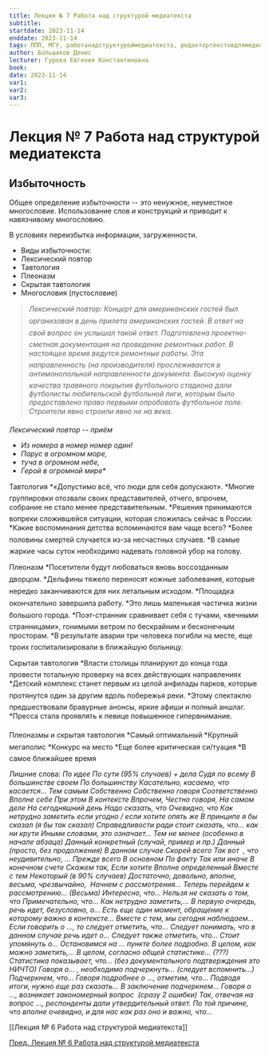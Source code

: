 ```yaml
---
title: Лекция № 7 Работа над структурой медиатекста
subtitle: 
startdate: 2023-11-14
enddate: 2023-11-14
tags: ППП, МГУ, работанадструктуроймедиатекста, редактортекстовдлямедиа
author: Большаков Денис
lecturer: Гурова Евгения Константиновна
book: 
date: 2023-11-14
var1: 
var2: 
var3:
---
```

# Лекция № 7 Работа над структурой медиатекста

## Избыточность

Общее определение избыточности -- это ненужное, неуместное многословие. Использование слов и конструкций и приводит к навязчивому многословию. 

В условиях переизбытка информации, загруженности. 
* Виды избыточности:
* Лексический повтор
* Тавтология
* Плеоназм
* Скрытая тавтология
* Многословия (пустословие)


>*Лексический повтор:
>Концерт для американских гостей был организован в день прилета американских гостей.
>В ответ на свой вопрос он услышал такой ответ.
>Подготовлена проектно-сметная документация на проведение ремонтных работ. В настоящее время ведутся ремонтные работы.
>Эта направленность (на производителя) прослеживается в антимонопольной направленности документа.
>Высокую оценку качества травяного покрытия футбольного стадиона дали футболисты любительской футбольной лиги, которым было предоставлено право первыми опробовать футбольное поле.
>Строители явно строили явно не на века.*

*Лексический повтор -- приём*
* *Из номера в номер номер один!*
* *Парус в огромном море,*
* *туча в огромном небе,*
* *Герой в огромной мире**

Тавтология
*«Допустимо всё, что люди для себя допускают».
*Многие группировки отозвали своих представителей, отчего, впрочем, собрание не стало менее представительным.
*Решения принимаются вопреки сложившейся ситуации, которая сложилась сейчас в России.
*Какие воспоминания детства вспоминаются вам чаще всего?
*Более половины смертей случается из-за несчастных случаев.
*В самые жаркие часы суток необходимо надевать головной убор на голову.

Плеоназм
*Посетители будут любоваться вновь воссозданным дворцом.
*Дельфины тяжело переносят кожные заболевания, которые нередко заканчиваются для них летальным исходом.
*Площадка окончательно завершила работу.
*Это лишь маленькая частичка жизни большого города.
*Поэт-странник сравнивает себя с тучами, «вечными странницами», гонимыми ветром по бескрайним и бесконечным просторам.
*В результате аварии три человека погибли на месте, еще троих госпитализировали в ближайшую больницу.


Скрытая тавтология
*Власти столицы планируют до конца года провести тотальную проверку на всех действующих направлениях
*Детский комплекс станет первым из целой анфилады парков, которые протянутся один за другим вдоль побережья реки.
*Этому спектаклю предшествовали бравурные анонсы, яркие афиши и полный аншлаг.
*Пресса стала проявлять к певице повышенное гипервнимание.


Плеоназмы и скрытая тавтология
*Самый оптимальный
*Крупный мегаполис
*Конкурс на место
*Еще более критическая си/туация
*В самое ближайшее время



Лишние слова:
*По идее
По сути (95% случаев) + дела
Судя по всему
В большинстве своем
По большинству
Касательно, касаемо, что касается…
Тем самым
Собственно
Собственно говоря
Соответственно
Вполне себе
При этом
В контексте
Впрочем,
Честно говоря,
На самом деле
На сегодняшний день
Надо сказать, что
Очевидно, что
Как нетрудно заметить
если угодно / если хотите
опять же
В принципе
я бы сказал (я бы так сказал)
Справедливости ради стоит сказать, что…
как ни крути
Иными словами, это означает…
Тем не менее (особенно в начале абзаца)
Данный конкретный (случай, пример и пр.)
Данный (просто, без продолжения)
В данном случае
Скорей всего
Так вот 
, что неудивительно, …
Прежде всего
В основном
По факту
Так или иначе
В конечном счете
Скажем так,
Если хотите
Вполне определенный
Вместе с тем
Некоторый (в 90% случаев)
Достаточно, довольно, вполне, весьма, чрезвычайно, 
Начнем с рассмотрения…
Теперь перейдем к рассмотрению…
(Весьма) Интересно, что…
Нельзя не сказать о том, что
Примечательно, что…
Как нетрудно заметить,…
В первую очередь, речь идет, безусловно, о…
Есть еще один момент, обращение к которому важно в контексте…
Вместе с тем, мы сегодня наблюдаем…
Если говорить о …, то следует отметить, что…
Следует понимать, что в данном случае речь идет о…
Следует также отметить, что…
Стоит упомянуть о…
Остановимся на … пункте более подробно.
В целом, как можно заметить,…
В целом, согласно общей статистике… (???)
Статистика показывает, что… (без документального подтверждения это НИЧТО)
Говоря о… , необходимо подчеркнуть… (следует вспомнить…)
Подчеркнем, что…
Говоря подробнее о …, отметим, что…
Подводя итоги, нужно еще раз сказать…
В заключение подчеркнем…
Говоря о …, возникает закономерный вопрос  (сразу 2 ошибки)
Так, отвечая на вопрос …, респонденты дали утвердительный ответ.
По той причине, что вполне очевидно, и для нас как раз оно и важно, что…*





[[Лекция № 6 Работа над структурой медиатекста]]

[Пред. Лекция № 6 Работа над структурой медиатекста](https://github.com/denisbolshakoff/MSU/blob/main/Работа%20над%20структурой%20медитекста/Лекция%20№%206%20Работа%20над%20структурой%20медиатекста.md)